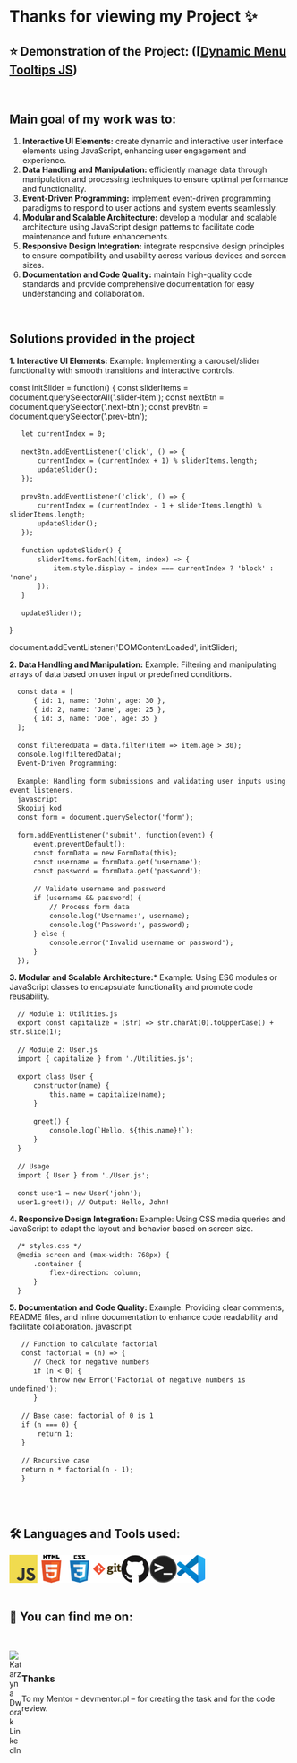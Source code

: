 # Thanks for viewing my Project ✨

## :star: Demonstration of the Project: ([[Dynamic Menu Tooltips JS](](https://katarzynadworak.github.io/dynamic-menu-tooltips-js/)))
<br />

## Main goal of my work was to:
1. **Interactive UI Elements:** create dynamic and interactive user interface elements using JavaScript, enhancing user engagement and experience.
2. **Data Handling and Manipulation:** efficiently manage data through manipulation and processing techniques to ensure optimal performance and functionality.
3. **Event-Driven Programming:** implement event-driven programming paradigms to respond to user actions and system events seamlessly.
4. **Modular and Scalable Architecture:** develop a modular and scalable architecture using JavaScript design patterns to facilitate code maintenance and future enhancements.
5. **Responsive Design Integration:** integrate responsive design principles to ensure compatibility and usability across various devices and screen sizes.
6. **Documentation and Code Quality:** maintain high-quality code standards and provide comprehensive documentation for easy understanding and collaboration.
<br />

## Solutions provided in the project
**1. Interactive UI Elements:**
Example: Implementing a carousel/slider functionality with smooth transitions and interactive controls.

   const initSlider = function() {
       const sliderItems = document.querySelectorAll('.slider-item');
       const nextBtn = document.querySelector('.next-btn');
       const prevBtn = document.querySelector('.prev-btn');
       
       let currentIndex = 0;
       
       nextBtn.addEventListener('click', () => {
           currentIndex = (currentIndex + 1) % sliderItems.length;
           updateSlider();
       });
       
       prevBtn.addEventListener('click', () => {
           currentIndex = (currentIndex - 1 + sliderItems.length) % sliderItems.length;
           updateSlider();
       });
       
       function updateSlider() {
           sliderItems.forEach((item, index) => {
               item.style.display = index === currentIndex ? 'block' : 'none';
           });
       }
       
       updateSlider();
   }
   
   document.addEventListener('DOMContentLoaded', initSlider);

**2. Data Handling and Manipulation:**
Example: Filtering and manipulating arrays of data based on user input or predefined conditions.

      const data = [
          { id: 1, name: 'John', age: 30 },
          { id: 2, name: 'Jane', age: 25 },
          { id: 3, name: 'Doe', age: 35 }
      ];
      
      const filteredData = data.filter(item => item.age > 30);
      console.log(filteredData);
      Event-Driven Programming:
      
      Example: Handling form submissions and validating user inputs using event listeners.
      javascript
      Skopiuj kod
      const form = document.querySelector('form');
      
      form.addEventListener('submit', function(event) {
          event.preventDefault();
          const formData = new FormData(this);
          const username = formData.get('username');
          const password = formData.get('password');
          
          // Validate username and password
          if (username && password) {
              // Process form data
              console.log('Username:', username);
              console.log('Password:', password);
          } else {
              console.error('Invalid username or password');
          }
      });
**3. Modular and Scalable Architecture:***
Example: Using ES6 modules or JavaScript classes to encapsulate functionality and promote code reusability.

      // Module 1: Utilities.js
      export const capitalize = (str) => str.charAt(0).toUpperCase() + str.slice(1);
      
      // Module 2: User.js
      import { capitalize } from './Utilities.js';
      
      export class User {
          constructor(name) {
              this.name = capitalize(name);
          }
          
          greet() {
              console.log(`Hello, ${this.name}!`);
          }
      }
      
      // Usage
      import { User } from './User.js';
      
      const user1 = new User('john');
      user1.greet(); // Output: Hello, John!
   
**4. Responsive Design Integration:**
Example: Using CSS media queries and JavaScript to adapt the layout and behavior based on screen size.

      /* styles.css */
      @media screen and (max-width: 768px) {
          .container {
              flex-direction: column;
          }
      }

**5. Documentation and Code Quality:**
Example: Providing clear comments, README files, and inline documentation to enhance code readability and facilitate collaboration.
javascript

       // Function to calculate factorial
       const factorial = (n) => {
          // Check for negative numbers
          if (n < 0) {
              throw new Error('Factorial of negative numbers is undefined');
          }
       
       // Base case: factorial of 0 is 1
       if (n === 0) {
           return 1;
       }
       
       // Recursive case
       return n * factorial(n - 1);
       }
<br />
<br />

## 🛠️ Languages and Tools used: 

<img align="left" alt="JavaScript" width="50px" src="https://raw.githubusercontent.com/github/explore/379d8d145b878a5b7a1c2a5b5800b1d82d5c8c8f/topics/javascript/javascript.png" />

<img align="left" alt="HTML5" width="50px" src="https://raw.githubusercontent.com/github/explore/80688e429a7d4ef2fca1e82350fe8e3517d3494d/topics/html/html.png" />

<img align="left" alt="CSS3" width="50px" src="https://raw.githubusercontent.com/github/explore/80688e429a7d4ef2fca1e82350fe8e3517d3494d/topics/css/css.png" />

<img align="left" alt="Git" width="50px" src="https://raw.githubusercontent.com/github/explore/80688e429a7d4ef2fca1e82350fe8e3517d3494d/topics/git/git.png" />

<img align="left" alt="GitHub" width="50px" src="https://raw.githubusercontent.com/github/explore/78df643247d429f6cc873026c0622819ad797942/topics/github/github.png" />

<img align="left" alt="Terminal" width="50px" src="https://raw.githubusercontent.com/github/explore/80688e429a7d4ef2fca1e82350fe8e3517d3494d/topics/terminal/terminal.png" />

<img align="left" alt="Visual Studio Code" width="50px" src="https://raw.githubusercontent.com/github/explore/80688e429a7d4ef2fca1e82350fe8e3517d3494d/topics/visual-studio-code/visual-studio-code.png" />

<br />
<br />
<br />
<br />

## :blue_heart:  You can find me on:
<br/>

[<img align="left" alt="Katarzyna Dworak LinkedIn" width="22px" src="https://cdn.jsdelivr.net/npm/simple-icons@v3/icons/linkedin.svg" />](https://www.linkedin.com/in/katarzynadworakk/)

 
<br />

### Thanks
To my Mentor - devmentor.pl – for creating the task and for the code review.
